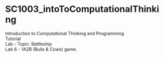 # SC1003_intoToComputationalThinking

Introduction to Computational Thinking and Programming <br />
Tutorial <br />
Lab - Topic: Battleship <br />
Lab 6 - 1A2B (Bulls & Cows) game.
